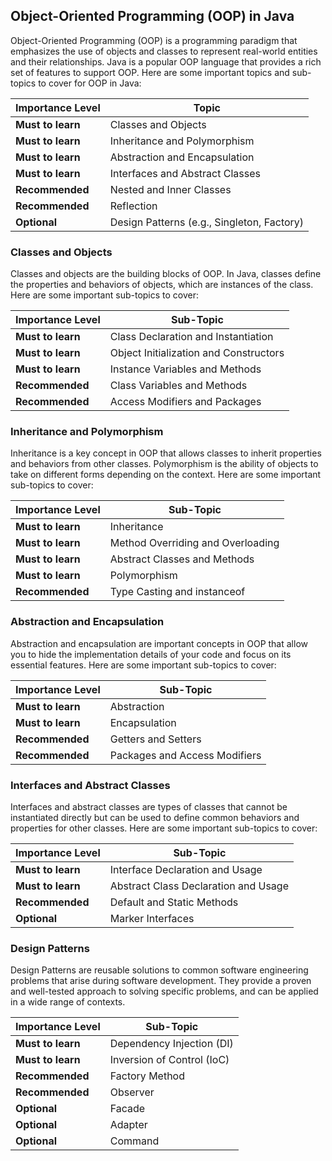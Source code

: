 ## Object-Oriented Programming (OOP) in Java

Object-Oriented Programming (OOP) is a programming paradigm that emphasizes the use of objects and classes to represent real-world entities and their relationships. Java is a popular OOP language that provides a rich set of features to support OOP. Here are some important topics and sub-topics to cover for OOP in Java:

| Importance Level   | Topic                                    | 
| ------------------ | ---------------------------------------- | 
| **Must to learn**   | Classes and Objects                       |
| **Must to learn**   | Inheritance and Polymorphism              |
| **Must to learn**   | Abstraction and Encapsulation             |
| **Must to learn**   | Interfaces and Abstract Classes           |
| **Recommended**     | Nested and Inner Classes                  |
| **Recommended**     | Reflection                                |
| **Optional**        | Design Patterns (e.g., Singleton, Factory)|

### Classes and Objects

Classes and objects are the building blocks of OOP. In Java, classes define the properties and behaviors of objects, which are instances of the class. Here are some important sub-topics to cover:

| Importance Level   | Sub-Topic                             | 
| ------------------ | ------------------------------------- | 
| **Must to learn**   | Class Declaration and Instantiation   |
| **Must to learn**   | Object Initialization and Constructors|
| **Must to learn**   | Instance Variables and Methods        |
| **Recommended**     | Class Variables and Methods            |
| **Recommended**     | Access Modifiers and Packages          |

### Inheritance and Polymorphism

Inheritance is a key concept in OOP that allows classes to inherit properties and behaviors from other classes. Polymorphism is the ability of objects to take on different forms depending on the context. Here are some important sub-topics to cover:

| Importance Level   | Sub-Topic                      | 
| ------------------ | ------------------------------ | 
| **Must to learn**   | Inheritance                    |
| **Must to learn**   | Method Overriding and Overloading |
| **Must to learn**   | Abstract Classes and Methods    |
| **Must to learn**   | Polymorphism                   |
| **Recommended**     | Type Casting and instanceof     |

### Abstraction and Encapsulation

Abstraction and encapsulation are important concepts in OOP that allow you to hide the implementation details of your code and focus on its essential features. Here are some important sub-topics to cover:

| Importance Level   | Sub-Topic                      | 
| ------------------ | ------------------------------ | 
| **Must to learn**   | Abstraction                    |
| **Must to learn**   | Encapsulation                  |
| **Recommended**     | Getters and Setters            |
| **Recommended**     | Packages and Access Modifiers  |

### Interfaces and Abstract Classes

Interfaces and abstract classes are types of classes that cannot be instantiated directly but can be used to define common behaviors and properties for other classes. Here are some important sub-topics to cover:

| Importance Level   | Sub-Topic                         | 
| ------------------ | --------------------------------- | 
| **Must to learn**   | Interface Declaration and Usage   |
| **Must to learn**   | Abstract Class Declaration and Usage |
| **Recommended**     | Default and Static Methods        |
| **Optional**        | Marker Interfaces                 |

### Design Patterns
Design Patterns are reusable solutions to common software engineering problems that arise during software development. They provide a proven and well-tested approach to solving specific problems, and can be applied in a wide range of contexts.

| Importance Level   | Sub-Topic                         | 
| ------------------ | --------------------------------- | 
| **Must to learn**   | Dependency Injection (DI)   |
| **Must to learn**   | Inversion of Control (IoC) |
| **Recommended**     | Factory Method        |
| **Recommended**        | Observer                 |
| **Optional**        | Facade                 |
| **Optional**        | Adapter                 |
| **Optional**        | Command                 |
